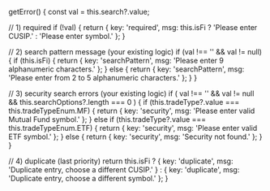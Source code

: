 getError() {
  const val = this.search?.value;

  // 1) required
  if (!val) {
    return {
      key: 'required',
      msg: this.isFi ? 'Please enter CUSIP.' : 'Please enter symbol.'
    };
  }

  // 2) search pattern message (your existing logic)
  if (val !== '' && val != null) {
    if (this.isFi) {
      return { key: 'searchPattern', msg: 'Please enter 9 alphanumeric characters.' };
    } else {
      return { key: 'searchPattern', msg: 'Please enter from 2 to 5 alphanumeric characters.' };
    }
  }

  // 3) security search errors (your existing logic)
  if (
    val !== '' &&
    val != null &&
    this.searchOptions?.length === 0
  ) {
    if (this.tradeType?.value === this.tradeTypeEnum.MF) {
      return { key: 'security', msg: 'Please enter valid Mutual Fund symbol.' };
    } else if (this.tradeType?.value === this.tradeTypeEnum.ETF) {
      return { key: 'security', msg: 'Please enter valid ETF symbol.' };
    } else {
      return { key: 'security', msg: 'Security not found.' };
    }
  }

  // 4) duplicate (last priority)
  return this.isFi
    ? { key: 'duplicate', msg: 'Duplicate entry, choose a different CUSIP.' }
    : { key: 'duplicate', msg: 'Duplicate entry, choose a different symbol.' };
}